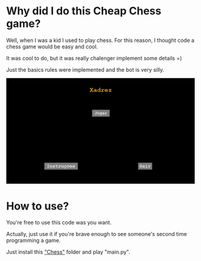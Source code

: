 # Why did I do this Cheap Chess game?

Well, when I was a kid I used to play chess. For this reason, I thought code a chess game would be easy and cool.

It was cool to do, but it was really chalenger implement some details =)

Just the basics rules were implemented and the bot is very silly.

![Demo](https://github.com/3Strela/Games_University/blob/main/_secret_folder/chess.gif)

# How to use?

You're free to use this code was you want.

Actually, just use it if you're brave enough to see someone's second time programming a game.

Just install this ["Chess"](https://github.com/3Strela/Games_University/tree/main/Kind_of_Chess/Chess) folder and play "main.py".